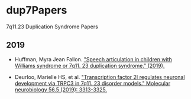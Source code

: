 # dup7Papers
7q11.23 Duplication Syndrome Papers

## 2019

- Huffman, Myra Jean Fallon. ["Speech articulation in children with Williams syndrome or 7q11. 23 duplication syndrome." (2019).](https://ir.library.louisville.edu/cgi/viewcontent.cgi?article=4316&context=etd)

- Deurloo, Marielle HS, et al. ["Transcription factor 2I regulates neuronal development via TRPC3 in 7q11. 23 disorder models." Molecular neurobiology 56.5 (2019): 3313-3325.](https://link.springer.com/article/10.1007/s12035-018-1290-7)
